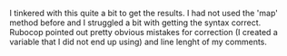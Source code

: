 I tinkered with this quite a bit to get the results.  I had not used the 'map' method before and I struggled a bit with getting the syntax correct.  Rubocop pointed out pretty obvious mistakes for correction (I created a variable that I did not end up using) and line lenght of my comments.
